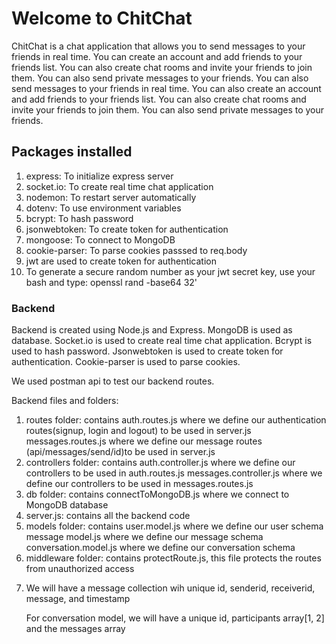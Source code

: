 <h1>Welcome to ChitChat</h1>
<p>ChitChat is a chat application that allows you to send messages to your friends in real time. You can create an account and add friends to your friends list. You can also create chat rooms and invite your friends to join them. You can also send private messages to your friends. You can also send messages to your friends in real time. You can also create an account and add friends to your friends list. You can also create chat rooms and invite your friends to join them. You can also send private messages to your friends.</p>
<h2>Packages installed</h2>
<ol>
<li>express: To initialize express server</li>
<li>socket.io: To create real time chat application</li>
<li>nodemon: To restart server automatically</li>
<li>dotenv: To use environment variables</li>
<li>bcrypt: To hash password</li>
<li>jsonwebtoken: To create token for authentication</li>
<li>mongoose: To connect to MongoDB</li>
<li>cookie-parser: To parse cookies passsed to req.body</li>
<li>jwt are used to create token for authentication</li>
<li>To generate a secure random number as your jwt secret key, use your bash and type: openssl rand -base64 32'</li>
</ol>

<h3>Backend</h3>
<p>Backend is created using Node.js and Express. MongoDB is used as database. Socket.io is used to create real time chat application. Bcrypt is used to hash password. Jsonwebtoken is used to create token for authentication. Cookie-parser is used to parse cookies.</p>
<p>We used postman api to test our backend routes.</p>
<p>Backend files and folders:</p>
<ol>
<li>routes folder: contains auth.routes.js where we define our authentication routes(signup, login and logout) to be used in server.js<br>
messages.routes.js where we define our message routes (api/messages/send/id)to be used in server.js</li>
</li>
<li>controllers folder: contains auth.controller.js where we define our controllers to be used in auth.routes.js
messages.controller.js where we define our controllers to be used in messages.routes.js</li>
</li>
<li>db folder: contains connectToMongoDB.js where we connect to MongoDB database</li>
<li>server.js: contains all the backend code</li>
<li>
models folder: contains user.model.js where we define our user schema
message model.js where we define our message schema
conversation.model.js where we define our conversation schema</li>
</li>
<li>middleware folder: contains protectRoute.js, this file protects the routes from unauthorized access</li>
<li>
<p>We will have a message collection wih unique id, senderid, receiverid, message, and timestamp</p>
<p>For conversation model, we will have a unique id, participants array[1, 2] and the messages array</p>
</li>
